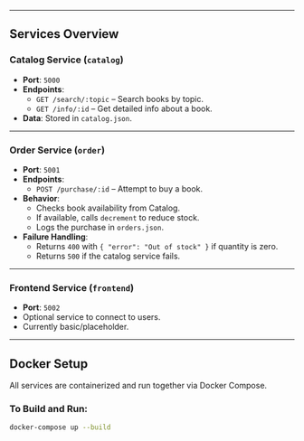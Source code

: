 
---

##  Services Overview

###  Catalog Service (`catalog`)
- **Port**: `5000`
- **Endpoints**:
  - `GET /search/:topic` – Search books by topic.
  - `GET /info/:id` – Get detailed info about a book.
- **Data**: Stored in `catalog.json`.

---

###  Order Service (`order`)
- **Port**: `5001`
- **Endpoints**:
  - `POST /purchase/:id` – Attempt to buy a book.
- **Behavior**:
  - Checks book availability from Catalog.
  - If available, calls `decrement` to reduce stock.
  - Logs the purchase in `orders.json`.
- **Failure Handling**:
  - Returns `400` with `{ "error": "Out of stock" }` if quantity is zero.
  - Returns `500` if the catalog service fails.

---

### Frontend Service (`frontend`)
- **Port**: `5002`
- Optional service to connect to users.
- Currently basic/placeholder.

---

##  Docker Setup

All services are containerized and run together via Docker Compose.

###  To Build and Run:

```bash
docker-compose up --build
